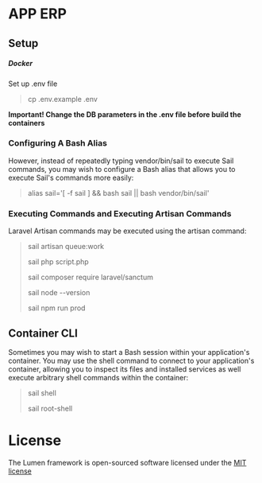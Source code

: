 # APP ERP

## Setup

##### Docker

Set up .env file
> cp .env.example .env

**Important! Change the DB parameters in the .env file before build the containers**

### Configuring A Bash Alias
However, instead of repeatedly typing vendor/bin/sail to execute Sail commands, you may wish to configure a Bash alias that allows you to execute Sail's commands more easily:

>alias sail='[ -f sail ] && bash sail || bash vendor/bin/sail'
>

### Executing Commands and Executing Artisan Commands
Laravel Artisan commands may be executed using the artisan command:
> sail artisan queue:work
>
> sail php script.php
>
> sail composer require laravel/sanctum
>
> sail node --version
>
> sail npm run prod


## Container CLI
Sometimes you may wish to start a Bash session within your application's container. You may use the shell command to connect to your application's container, allowing you to inspect its files and installed services as well execute arbitrary shell commands within the container:
>sail shell
>
>sail root-shell
# License

The Lumen framework is open-sourced software licensed under the [MIT license](http://opensource.org/licenses/MIT)
